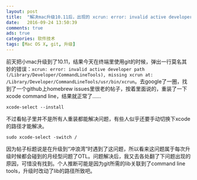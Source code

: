```yaml
---
layout: post
title:  "解决mac升级10.11后，出现的 xcrun: error: invalid active developer path, missing xcrun 错误"
date:   2016-09-24 13:50:39
comments: true
ads: true
categories: 软件技术
tags: [Mac OS X, git, 升级]
---
```


前天把小mac升级到了10.11，结果今天在终端里使用git的时候，弹出一行莫名其妙的错误：`xcrun: error: invalid active developer path (/Library/Developer/CommandLineTools), missing xcrun at: /Library/Developer/CommandLineTools/usr/bin/xcrun`。去google了一圈，找到了一个github上homebrew issues里很老的帖子，按着里面说的，重装了一下xcode command line，结果就正常了……

```
xcode-select --install
```

不过看帖子里并不是所有人重装都能解决问题，有些人似乎还要手动切换下xcode的路径才能解决。

```
sudo xcode-select -switch /
```

因为帖子标题说是在升级到“冲浪湾”时遇到了这问题，所以看来这问题属于每次升级时候都会碰到的月经型问题了OTL。问题解决后，我又去各处翻了下问题出现的原因，可惜没有找到。个人推断可能是因为git所需的lib关联到了command line tools，升级时改动了lib的路径所致吧。
